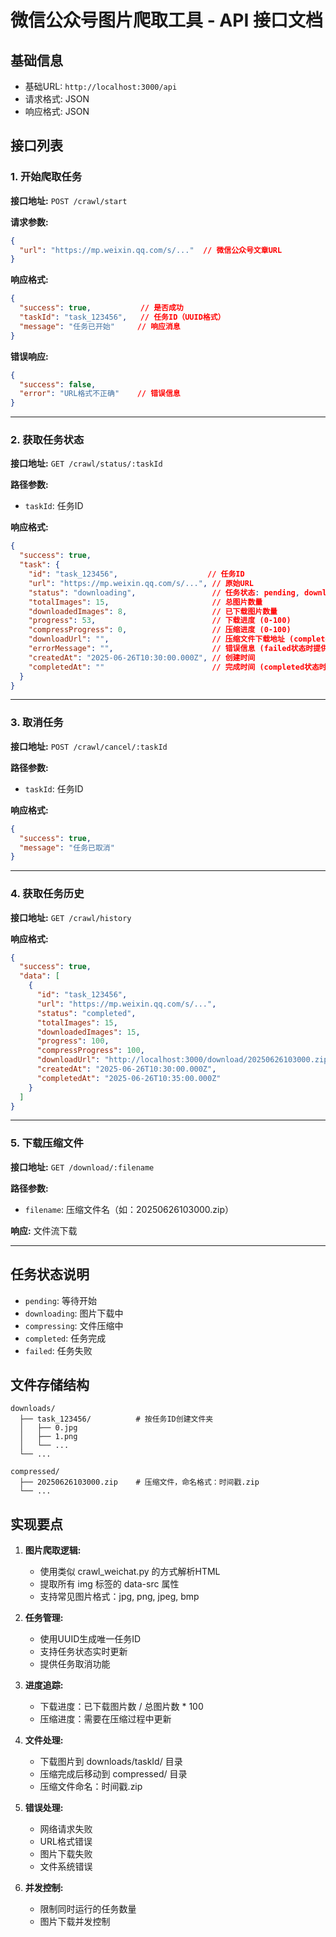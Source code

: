 # 微信公众号图片爬取工具 - API 接口文档

## 基础信息

- 基础URL: `http://localhost:3000/api`
- 请求格式: JSON
- 响应格式: JSON

## 接口列表

### 1. 开始爬取任务

**接口地址:** `POST /crawl/start`

**请求参数:**
```json
{
  "url": "https://mp.weixin.qq.com/s/..."  // 微信公众号文章URL
}
```

**响应格式:**
```json
{
  "success": true,           // 是否成功
  "taskId": "task_123456",   // 任务ID（UUID格式）
  "message": "任务已开始"     // 响应消息
}
```

**错误响应:**
```json
{
  "success": false,
  "error": "URL格式不正确"    // 错误信息
}
```

---

### 2. 获取任务状态

**接口地址:** `GET /crawl/status/:taskId`

**路径参数:**
- `taskId`: 任务ID

**响应格式:**
```json
{
  "success": true,
  "task": {
    "id": "task_123456",                    // 任务ID
    "url": "https://mp.weixin.qq.com/s/...", // 原始URL
    "status": "downloading",                 // 任务状态: pending, downloading, compressing, completed, failed
    "totalImages": 15,                       // 总图片数量
    "downloadedImages": 8,                   // 已下载图片数量
    "progress": 53,                          // 下载进度 (0-100)
    "compressProgress": 0,                   // 压缩进度 (0-100)
    "downloadUrl": "",                       // 压缩文件下载地址 (completed状态时提供)
    "errorMessage": "",                      // 错误信息 (failed状态时提供)
    "createdAt": "2025-06-26T10:30:00.000Z", // 创建时间
    "completedAt": ""                        // 完成时间 (completed状态时提供)
  }
}
```

---

### 3. 取消任务

**接口地址:** `POST /crawl/cancel/:taskId`

**路径参数:**
- `taskId`: 任务ID

**响应格式:**
```json
{
  "success": true,
  "message": "任务已取消"
}
```

---

### 4. 获取任务历史

**接口地址:** `GET /crawl/history`

**响应格式:**
```json
{
  "success": true,
  "data": [
    {
      "id": "task_123456",
      "url": "https://mp.weixin.qq.com/s/...",
      "status": "completed",
      "totalImages": 15,
      "downloadedImages": 15,
      "progress": 100,
      "compressProgress": 100,
      "downloadUrl": "http://localhost:3000/download/20250626103000.zip",
      "createdAt": "2025-06-26T10:30:00.000Z",
      "completedAt": "2025-06-26T10:35:00.000Z"
    }
  ]
}
```

---

### 5. 下载压缩文件

**接口地址:** `GET /download/:filename`

**路径参数:**
- `filename`: 压缩文件名（如：20250626103000.zip）

**响应:** 文件流下载

---

## 任务状态说明

- `pending`: 等待开始
- `downloading`: 图片下载中
- `compressing`: 文件压缩中
- `completed`: 任务完成
- `failed`: 任务失败

## 文件存储结构

```
downloads/
  ├── task_123456/          # 按任务ID创建文件夹
  │   ├── 0.jpg
  │   ├── 1.png
  │   └── ...
  └── ...

compressed/
  ├── 20250626103000.zip    # 压缩文件，命名格式：时间戳.zip
  └── ...
```

## 实现要点

1. **图片爬取逻辑:**
   - 使用类似 crawl_weichat.py 的方式解析HTML
   - 提取所有 img 标签的 data-src 属性
   - 支持常见图片格式：jpg, png, jpeg, bmp

2. **任务管理:**
   - 使用UUID生成唯一任务ID
   - 支持任务状态实时更新
   - 提供任务取消功能

3. **进度追踪:**
   - 下载进度：已下载图片数 / 总图片数 * 100
   - 压缩进度：需要在压缩过程中更新

4. **文件处理:**
   - 下载图片到 downloads/taskId/ 目录
   - 压缩完成后移动到 compressed/ 目录
   - 压缩文件命名：时间戳.zip

5. **错误处理:**
   - 网络请求失败
   - URL格式错误
   - 图片下载失败
   - 文件系统错误

6. **并发控制:**
   - 限制同时运行的任务数量
   - 图片下载并发控制

